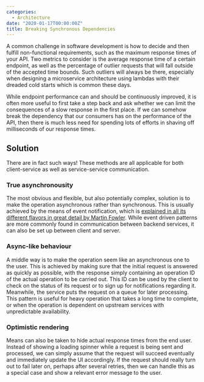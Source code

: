 ```yaml
---
categories:
  - Architecture
date: "2020-01-17T00:00:00Z"
title: Breaking Synchronous Dependencies
---
```


A common challenge in software development is how to decide and then fulfill non-functional requirements, such as the maximum response times of your API. Two metrics to consider is the average response time of a certain endpoint, as well as the percentage of outlier requests that will fall outside of the accepted time bounds. Such outliers will always be there, especially when designing a microservice architecture using lambdas with their dreaded cold starts which is common these days.

While endpoint performance can and should be continuously improved, it is often more useful to first take a step back and ask whether we can limit the consequences of a slow response in the first place. If we can somehow break the dependency that our consumers has on the performance of the API, then there is much less need for spending lots of efforts in shaving off milliseconds of our response times.

## Solution

There are in fact such ways! These methods are all applicable for both client-service as well as service-service communication.

### True asynchronousity

The most obvious and flexible, but also potentially complex, solution is to make the operation asynchronous rather than synchronous. This is usually achieved by the means of event notification, which is [explained in all its different flavors in great detail by Martin Fowler](https://martinfowler.com/articles/201701-event-driven.html). While event driven patterns are more commonly found in communication between backend services, it can also be set up between client and server.

### Async-like behaviour

A middle way is to make the operation seem like an asynchronous one to the user. This is achieved by making sure that the initial request is answered as quickly as possible, with the response simply containing an operation ID of the actual operation to be carried out. This ID can be used by the client to check on the status of its request or to sign up for notifications regarding it. Meanwhile, the service puts the request on a queue for later processing. This pattern is useful for heavy operation that takes a long time to complete, or when the operation is dependent on upstream services with unpredictable availability.

### Optimistic rendering

Means can also be taken to hide actual response times from the end user. Instead of showing a loading spinner while a request is being sent and processed, we can simply assume that the request will succeed eventually and immediately update the UI accordingly. If the request should really turn out to fail later on, perhaps after several retries, then we can handle this as a special case and show a relevant error message to the user.
